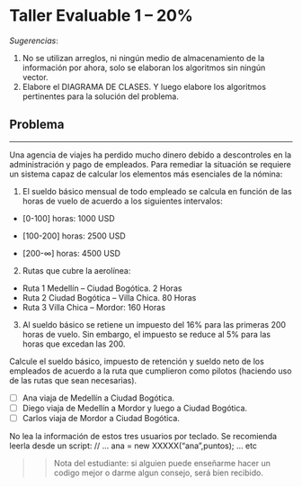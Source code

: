 # Taller Evaluable 1 – 20%

*Sugerencias*:
1. No se utilizan arreglos, ni ningún medio de almacenamiento de la información
por ahora, solo se elaboran los algoritmos sin ningún vector.
2. Elabore el DIAGRAMA DE CLASES. Y luego elabore los algoritmos pertinentes
para la solución del problema.

## Problema
---

Una agencia de viajes ha perdido mucho dinero debido a descontroles en la
administración y pago de empleados. Para remediar la situación se requiere un sistema
capaz de calcular los elementos más esenciales de la nómina:
1. El sueldo básico mensual de todo empleado se calcula en función de las horas de
vuelo de acuerdo a los siguientes intervalos:

- [0-100] horas: 1000 USD

- [100-200] horas: 2500 USD

- [200-∞] horas: 4500 USD

2. Rutas que cubre la aerolínea:

  - Ruta 1 Medellín – Ciudad Bogótica. 2 Horas
  - Ruta 2 Ciudad Bogótica – Villa Chica. 80 Horas
  - Ruta 3 Villa Chica – Mordor: 160 Horas

3. Al sueldo básico se retiene un impuesto del 16% para las primeras 200 horas de
vuelo. Sin embargo, el impuesto se reduce al 5% para las horas que excedan las 200.

Calcule el sueldo básico, impuesto de retención y sueldo neto de los empleados de
acuerdo a la ruta que cumplieron como pilotos (haciendo uso de las rutas que sean
necesarias).
- [ ] Ana viaja de Medellín a Ciudad Bogótica.
- [ ] Diego viaja de Medellín a Mordor y luego a Ciudad Bogótica.
- [ ] Carlos viaja de Mordor a Ciudad Bogótica.

No lea la información de estos tres usuarios por teclado. Se recomienda leerla desde un
script: // … ana = new XXXXX(“ana”,puntos); … etc

>> Nota del estudiante: si alguien puede enseñarme hacer un codigo mejor o darme algun consejo, será bien recibido.
